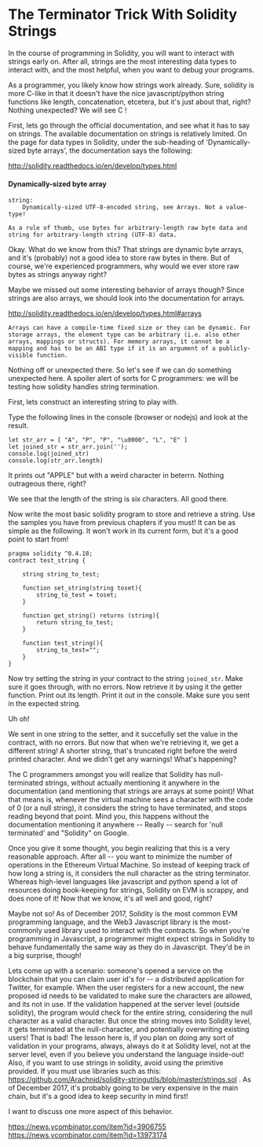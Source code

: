 # The Terminator Trick With Solidity Strings


In the course of programming in Solidity, you will want to interact with strings early on. After all, strings are the most interesting data types to interact with, and the most helpful, when you want to debug your programs.

As a programmer, you likely know how strings work already. Sure, solidity is more C-like in that it doesn't have the nice javascript/python string functions like length, concatenation, etcetera, but it's just about that, right? Nothing unexpected? We will see C !

First, lets go through the official documentation, and see what it has to say on strings. The available documentation on strings is relatively limited. On the page for data types in Solidity, under the sub-heading of 'Dynamically-sized byte arrays', the documentation says the following:

http://solidity.readthedocs.io/en/develop/types.html


#### Dynamically-sized byte array
```
string:
    Dynamically-sized UTF-8-encoded string, see Arrays. Not a value-type!

As a rule of thumb, use bytes for arbitrary-length raw byte data and string for arbitrary-length string (UTF-8) data.
```

Okay. What do we know from this? That strings are dynamic byte arrays, and it's (probably) not a good idea to store raw bytes in there. But of course, we're experienced programmers, why would we ever store raw bytes as strings anyway right?

Maybe we missed out some interesting behavior of arrays though? Since strings are also arrays, we should look into the documentation for arrays.

http://solidity.readthedocs.io/en/develop/types.html#arrays

`
Arrays can have a compile-time fixed size or they can be dynamic. For storage arrays, the element type can be arbitrary (i.e. also other arrays, mappings or structs). For memory arrays, it cannot be a mapping and has to be an ABI type if it is an argument of a publicly-visible function.
`

Nothing off or unexpected there. So let's see if we can do something unexpected here. A spoiler alert of sorts for C programmers: we will be testing how solidity handles string termination.

First, lets construct an interesting string to play with. 

Type the following lines in the console (browser or nodejs) and look at the result.
```
let str_arr = [ "A", "P", "P", "\u0000", "L", "E" ]
let joined_str = str_arr.join('');
console.log(joined_str)
console.log(str_arr.length)
```

It prints out "APPLE" but with a weird character in beterrn. Nothing outrageous there, right?

We see that the length of the string is six characters. All good there.

Now write the most basic solidity program to store and retrieve a string. Use the samples you have from previous chapters if you must! It can be as simple as the following. It won't work in its current form, but it's a good point to start from!

```
pragma solidity ^0.4.18;
contract test_string {

    string string_to_test;
    
    function set_string(string toset){
        string_to_test = toset;
    }
    
    function get_string() returns (string){
        return string_to_test;
    }
    
    function test_string(){
        string_to_test="";
    }
}
```

Now try setting the string in your contract to the string `joined_str`. Make sure it goes through, with no errors. Now retrieve it by using it the getter function. Print out its length. Print it out in the console. Make sure you sent in the expected string.

Uh oh!

We sent in one string to the setter, and it succefully set the value in the contract, with no errors. But now that when we're retrieving it, we get a different string! A shorter string, that's truncated right before the weird printed character. And we didn't get any warnings! What's happening?

The C programmers amongst you will realize that Solidity has null-terminated strings, without actually mentioning it anywhere in the documentation (and mentioning that strings are arrays at some point)! What that means is, whenever the virtual machine sees a character with the code of 0 (or a null string), it considers the string to have terminated, and stops reading beyond that point. Mind you, this happens without the documentation mentioning it anywhere -- Really -- search for 'null terminated' and "Solidity" on Google.

Once you give it some thought, you begin realizing that this is a very reasonable approach. After all -- you want to minimize the number of operations in the Ethereum Virtual Machine. So instead of keeping track of how long a string is, it considers the null character as the string terminator. Whereas high-level languages like javascript and python spend a lot of resources doing book-keeping for strings, Solidity on EVM is scrappy, and does none of it! Now that we know, it's all well and good, right?

Maybe not so! As of December 2017, Solidity is the most common EVM programming language, and the Web3 Javascript library is the most-commonly used library used to interact with the contracts. So when you're programming in Javascript, a programmer might expect strings in Solidity to behave fundamentally the same way as they do in Javascript. They'd be in a big surprise, though!

Lets come up with a scenario: someone's opened a service on the blockchain that you can claim user id's for -- a distributed application for Twitter, for example. When the user registers for a new account, the new proposed id needs to be validated to make sure the characters are allowed, and its not in use. If the validation happened at the server level (outside solidity), the program would check for the entire string, considering the null character as a valid character. But once the string moves into Solidity level, it gets terminated at the null-character, and potentially overwriting existing users! That is bad! The lesson here is, if you plan on doing any sort of validation in your programs, always, always do it at Solidity level, not at the server level, even if you believe you understand the language inside-out! Also, if you want to use strings in solidity, avoid using the primitive provided. If you must use libraries such as this: https://github.com/Arachnid/solidity-stringutils/blob/master/strings.sol . As of December 2017, it's probably going to be very expensive in the main chain, but it's a good idea to keep security in mind first! 

I want to discuss one more aspect of this behavior.

https://news.ycombinator.com/item?id=3906755
https://news.ycombinator.com/item?id=13973174
